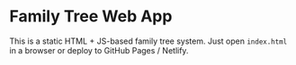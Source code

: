 # Family Tree Web App

This is a static HTML + JS-based family tree system.
Just open `index.html` in a browser or deploy to GitHub Pages / Netlify.